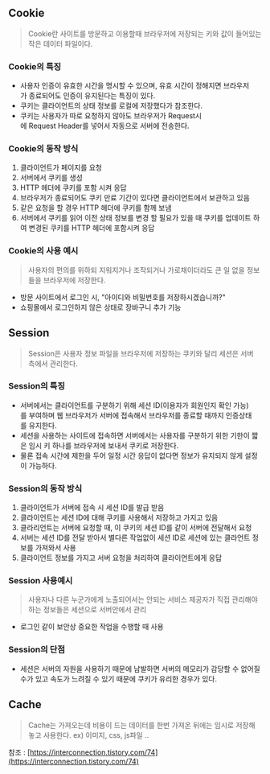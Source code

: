 
## Cookie

> Cookie란  사이트를 방문하고 이용할때 브라우저에 저장되는 키와 값이 들어있는 작은 데이터 파일이다.

### Cookie의 특징

- 사용자 인증이 유효한 시간을 명시할 수 있으며, 유효 시간이 정해지면 브라우저가 종료되어도 인증이 유지된다는 특징이 있다.
- 쿠키는 클라이언트의 상태 정보를 로컬에 저장했다가 참조한다.
- 쿠키는 사용자가 따로 요청하지 않아도 브라우저가 Request시에 Request Header를 넣어서 자동으로 서버에 전송한다.

### Cookie의 동작 방식

1. 클라이언트가 페이지를 요청
2. 서버에서 쿠키를 생성
3. HTTP 헤더에 쿠키를 포함 시켜 응답
4. 브라우저가 종료되어도 쿠키 만료 기간이 있다면 클라이언트에서 보관하고 있음
5. 같은 요청을 할 경우 HTTP 헤더에 쿠키를 함께 보냄
6. 서버에서 쿠키를 읽어 이전 상태 정보를 변경 할 필요가 있을 때 쿠키를 업데이트 하여 변경된 쿠키를 HTTP 헤더에 포함시켜 응답

### Cookie의 사용 예시

> 사용자의 편의를 위하되 지워지거나 조작되거나 가로채이더라도 큰 일 없을 정보들을 브라우저에 저장한다.

- 방문 사이트에서 로그인 시, "아이디와 비밀번호를 저장하시겠습니까?"
- 쇼핑몰에서 로그인하지 않은 상태로 장바구니 추가 기능

## Session

> Session은 사용자 정보 파일을 브라우저에 저장하는 쿠키와 달리 세션은 서버 측에서 관리한다.

### Session의 특징

- 서버에서는 클라이언트를 구분하기 위해 세션 ID(이용자가 회원인지 확인 가능)를 부여하며 웹 브라우저가 서버에 접속해서 브라우저를 종료할 때까지 인증상태를 유지한다.
- 세션을 사용하는 사이트에 접속하면 서버에서는 사용자를 구분하기 위한 기한이 짧은 임시 키 하나를 브라우저에 보내서 쿠키로 저장한다.
- 물론 접속 시간에 제한을 두어 일정 시간 응답이 없다면 정보가 유지되지 않게 설정이 가능하다.

### Session의 동작 방식

1. 클라이언트가 서버에 접속 시 세션 ID를 발급 받음
2. 클라이언트는 세션 ID에 대해 쿠키를 사용해서 저장하고 가지고 있음
3. 클라리언트는 서버에 요청할 때, 이 쿠키의 세션 ID를 같이 서버에 전달해서 요청
4. 서버는 세션 ID를 전달 받아서 별다른 작업없이 세션 ID로 세션에 있는 클라언트 정보를 가져와서 사용
5. 클라이언트 정보를 가지고 서버 요청을 처리하여 클라이언트에게 응답

### Session 사용예시

> 사용자나 다른 누군가에게 노출되어서는 안되는 서비스 제공자가 직접 관리해야하는 정보들은 세션으로 서버안에서 관리

- 로그인 같이 보안상 중요한 작업을 수행할 때 사용

### Session의 단점

- 세션은 서버의 자원을 사용하기 때문에 남발하면 서버의 메모리가 감당할 수 없어질 수가 있고 속도가 느려질 수 있기 때문에 쿠키가 유리한 경우가 있다.

## Cache

> Cache는 가져오는데 비용이 드는 데이터를 한번 가져온 뒤에는 임시로 저장해놓고 사용한다. ex) 이미지, css, js파일 ..

참조 : [https://interconnection.tistory.com/74](https://interconnection.tistory.com/74)
